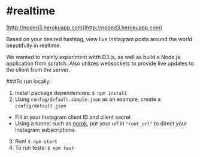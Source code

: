   #realtime
=================

[http://noded3.herokuapp.com](http://noded3.herokuapp.com)

Based on your desired hashtag, view live Instagram posts around the world beautifully in realtime.

We wanted to mainly experiment witth D3.js, as well as build a Node.js application from scratch. Also utilizes websockets to provide live updates to the client from the server.

###To run locally:

1. Install package dependencies: `$ npm install`
2. Using `config/default.sample.json` as an example, create a `config/default.json`
  - Fill in your Instagram client ID and client secret
  - Using a tunnel such as [ngrok](https://ngrok.com/), put your url in `"root_url"` to direct your Instagram subscriptions
3. Run! `$ npm start`
4. To run tests: `$ npm test`
